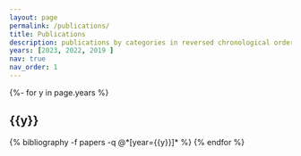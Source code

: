 ```yaml
---
layout: page
permalink: /publications/
title: Publications
description: publications by categories in reversed chronological order. generated by jekyll-scholar.
years: [2023, 2022, 2019 ]
nav: true
nav_order: 1
---
```

<!-- _pages/publications.md -->
<div class="publications">

{%- for y in page.years %}
  <h2 class="year">{{y}}</h2>
  {% bibliography -f papers -q @*[year={{y}}]* %}
{% endfor %}

</div>
